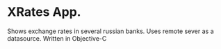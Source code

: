 # XRates App.
Shows exchange rates in several russian banks.
Uses remote sever as a datasource.
Written in Objective-C

